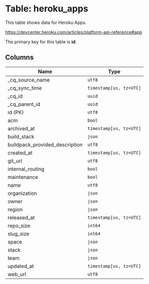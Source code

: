 # Table: heroku_apps

This table shows data for Heroku Apps.

https://devcenter.heroku.com/articles/platform-api-reference#app

The primary key for this table is **id**.

## Columns

| Name          | Type          |
| ------------- | ------------- |
|_cq_source_name|`utf8`|
|_cq_sync_time|`timestamp[us, tz=UTC]`|
|_cq_id|`uuid`|
|_cq_parent_id|`uuid`|
|id (PK)|`utf8`|
|acm|`bool`|
|archived_at|`timestamp[us, tz=UTC]`|
|build_stack|`json`|
|buildpack_provided_description|`utf8`|
|created_at|`timestamp[us, tz=UTC]`|
|git_url|`utf8`|
|internal_routing|`bool`|
|maintenance|`bool`|
|name|`utf8`|
|organization|`json`|
|owner|`json`|
|region|`json`|
|released_at|`timestamp[us, tz=UTC]`|
|repo_size|`int64`|
|slug_size|`int64`|
|space|`json`|
|stack|`json`|
|team|`json`|
|updated_at|`timestamp[us, tz=UTC]`|
|web_url|`utf8`|